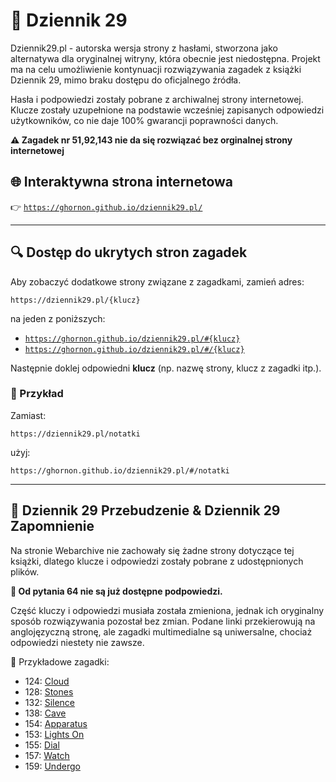 # 📘 Dziennik 29

Dziennik29.pl - autorska wersja strony z hasłami, stworzona jako alternatywa dla oryginalnej witryny, która obecnie jest niedostępna. Projekt ma na celu umożliwienie kontynuacji rozwiązywania zagadek z książki Dziennik 29, mimo braku dostępu do oficjalnego źródła.

Hasła i podpowiedzi zostały pobrane z archiwalnej strony internetowej. Klucze zostały uzupełnione na podstawie wcześniej zapisanych odpowiedzi użytkowników, co nie daje 100% gwarancji poprawności danych.

**⚠️ Zagadek nr 51,92,143 nie da się rozwiązać bez orginalnej strony internetowej**

## 🌐 Interaktywna strona internetowa

👉 [`https://ghornon.github.io/dziennik29.pl/`](https://ghornon.github.io/dziennik29.pl/)

---

## 🔍 Dostęp do ukrytych stron zagadek

Aby zobaczyć dodatkowe strony związane z zagadkami, zamień adres:

`https://dziennik29.pl/{klucz}`

na jeden z poniższych:

-   [`https://ghornon.github.io/dziennik29.pl/#{klucz}`](https://ghornon.github.io/dziennik29.pl/#)
-   [`https://ghornon.github.io/dziennik29.pl/#/{klucz}`](https://ghornon.github.io/dziennik29.pl/#/)

Następnie doklej odpowiedni **klucz** (np. nazwę strony, klucz z zagadki itp.).

### 🧪 Przykład

Zamiast:

`https://dziennik29.pl/notatki`

użyj:

`https://ghornon.github.io/dziennik29.pl/#/notatki`

---

## 📖 Dziennik 29 Przebudzenie & Dziennik 29 Zapomnienie

Na stronie Webarchive nie zachowały się żadne strony dotyczące tej książki, dlatego klucze i odpowiedzi zostały pobrane z udostępnionych plików.

**🚫 Od pytania 64 nie są już dostępne podpowiedzi.**

Część kluczy i odpowiedzi musiała została zmieniona, jednak ich oryginalny sposób rozwiązywania pozostał bez zmian. Podane linki przekierowują na anglojęzyczną stronę, ale zagadki multimedialne są uniwersalne, chociaż odpowiedzi niestety nie zawsze.

🔗 Przykładowe zagadki:

-   124: [Cloud](https://www.journal29.com/cave/)
-   128: [Stones](https://www.journal29.com/stones/)
-   132: [Silence](https://www.journal29.com/silence/)
-   138: [Cave](https://www.journal29.com/cave/)
-   154: [Apparatus](https://www.journal29.com/apparatus/)
-   153: [Lights On](https://www.journal29.com/lightson/)
-   155: [Dial](https://www.journal29.com/dial/)
-   157: [Watch](https://www.journal29.com/watch/)
-   159: [Undergo](https://www.journal29.com/undergo/)
